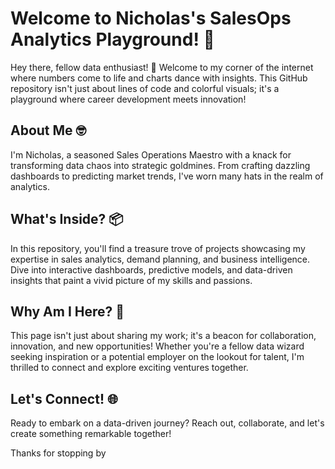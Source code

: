 # Welcome to Nicholas's SalesOps Analytics Playground! 🚀

Hey there, fellow data enthusiast! 👋 Welcome to my corner of the internet where numbers come to life and charts dance with insights. This GitHub repository isn't just about lines of code and colorful visuals; it's a playground where career development meets innovation!

## About Me 🤓

I'm Nicholas, a seasoned Sales Operations Maestro with a knack for transforming data chaos into strategic goldmines. From crafting dazzling dashboards to predicting market trends, I've worn many hats in the realm of analytics.

## What's Inside? 📦

In this repository, you'll find a treasure trove of projects showcasing my expertise in sales analytics, demand planning, and business intelligence. Dive into interactive dashboards, predictive models, and data-driven insights that paint a vivid picture of my skills and passions.

## Why Am I Here? 🚀

This page isn't just about sharing my work; it's a beacon for collaboration, innovation, and new opportunities! Whether you're a fellow data wizard seeking inspiration or a potential employer on the lookout for talent, I'm thrilled to connect and explore exciting ventures together.

## Let's Connect! 🌐

Ready to embark on a data-driven journey? Reach out, collaborate, and let's create something remarkable together! 

Thanks for stopping by


<!---
NicholasRico/NicholasRico is a ✨ special ✨ repository because its `README.md` (this file) appears on your GitHub profile.
You can click the Preview link to take a look at your changes.
--->

